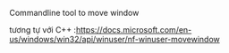 Commandline tool to move window

tương tự với C++ :https://docs.microsoft.com/en-us/windows/win32/api/winuser/nf-winuser-movewindow
